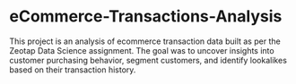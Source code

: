 # eCommerce-Transactions-Analysis
This project is an analysis of ecommerce transaction data built as per the Zeotap Data Science assignment. The goal was to uncover insights into customer purchasing behavior, segment customers, and identify lookalikes based on their transaction history.
